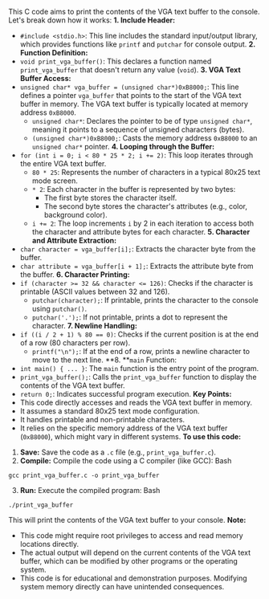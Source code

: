 This C code aims to print the contents of the VGA text buffer to the console. Let's break down how it works:
**1. Include Header:**
* `#include <stdio.h>`: This line includes the standard input/output library, which provides functions like `printf` and `putchar` for console output.
**2. Function Definition:**
* `void print_vga_buffer()`: This declares a function named `print_vga_buffer` that doesn't return any value (`void`).
**3. VGA Text Buffer Access:**
* `unsigned char* vga_buffer = (unsigned char*)0xB8000;`: This line defines a pointer `vga_buffer` that points to the start of the VGA text buffer in memory. The VGA text buffer is typically located at memory address `0xB8000`.
   * `unsigned char*`: Declares the pointer to be of type `unsigned char*`, meaning it points to a sequence of unsigned characters (bytes).
   * `(unsigned char*)0xB8000;`: Casts the memory address `0xB8000` to an `unsigned char*` pointer.
**4. Looping through the Buffer:**
* `for (int i = 0; i < 80 * 25 * 2; i += 2)`: This loop iterates through the entire VGA text buffer.
   * `80 * 25`: Represents the number of characters in a typical 80x25 text mode screen.
   * `* 2`: Each character in the buffer is represented by two bytes:
      * The first byte stores the character itself.
      * The second byte stores the character's attributes (e.g., color, background color).
   * `i += 2`: The loop increments `i` by 2 in each iteration to access both the character and attribute bytes for each character.
**5. Character and Attribute Extraction:**
* `char character = vga_buffer[i];`: Extracts the character byte from the buffer.
* `char attribute = vga_buffer[i + 1];`: Extracts the attribute byte from the buffer.
**6. Character Printing:**
* `if (character >= 32 && character <= 126)`: Checks if the character is printable (ASCII values between 32 and 126).
   * `putchar(character);`: If printable, prints the character to the console using `putchar()`.
   * `putchar('.');`: If not printable, prints a dot to represent the character.
**7. Newline Handling:**
* `if ((i / 2 + 1) % 80 == 0)`: Checks if the current position is at the end of a row (80 characters per row).
   * `printf("\n");`: If at the end of a row, prints a newline character to move to the next line.
**8. **`main` Function:
* `int main() { ... }`: The `main` function is the entry point of the program.
* `print_vga_buffer();`: Calls the `print_vga_buffer` function to display the contents of the VGA text buffer.
* `return 0;`: Indicates successful program execution.
**Key Points:**
* This code directly accesses and reads the VGA text buffer in memory.
* It assumes a standard 80x25 text mode configuration.
* It handles printable and non-printable characters.
* It relies on the specific memory address of the VGA text buffer (`0xB8000`), which might vary in different systems.
**To use this code:**
1. **Save:** Save the code as a `.c` file (e.g., `print_vga_buffer.c`).
2. **Compile:** Compile the code using a C compiler (like GCC):
Bash

```
gcc print_vga_buffer.c -o print_vga_buffer

```

3. **Run:** Execute the compiled program:
Bash

```
./print_vga_buffer

```

This will print the contents of the VGA text buffer to your console.
**Note:**
* This code might require root privileges to access and read memory locations directly.
* The actual output will depend on the current contents of the VGA text buffer, which can be modified by other programs or the operating system.
* This code is for educational and demonstration purposes. Modifying system memory directly can have unintended consequences.
